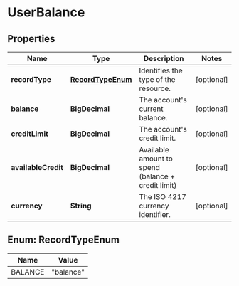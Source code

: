 

# UserBalance


## Properties

Name | Type | Description | Notes
------------ | ------------- | ------------- | -------------
**recordType** | [**RecordTypeEnum**](#RecordTypeEnum) | Identifies the type of the resource. |  [optional]
**balance** | **BigDecimal** | The account&#39;s current balance. |  [optional]
**creditLimit** | **BigDecimal** | The account&#39;s credit limit. |  [optional]
**availableCredit** | **BigDecimal** | Available amount to spend (balance + credit limit) |  [optional]
**currency** | **String** | The ISO 4217 currency identifier. |  [optional]



## Enum: RecordTypeEnum

Name | Value
---- | -----
BALANCE | &quot;balance&quot;



